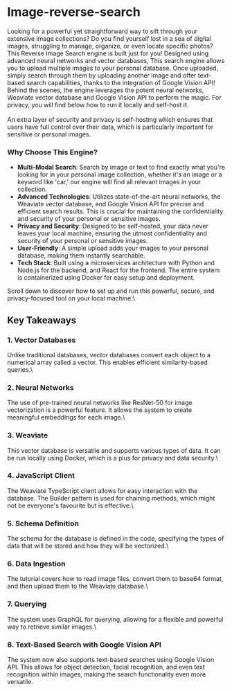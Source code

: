 # Image-reverse-search
Looking for a powerful yet straightforward way to sift through your extensive image collections? Do you find yourself lost in a sea of digital images, struggling to manage, organize, or even locate specific photos? This Reverse Image Search engine is built just for you! Designed using advanced neural networks and vector databases, This search engine allows you to upload multiple images to your personal database. Once uploaded, simply search through them by uploading another image and offer text-based search capabilities, thanks to the integration of Google Vision API! Behind the scenes, the engine leverages the potent neural networks, Weaviate vector database and Google Vision API  to perform the magic. For privacy, you will find below how to run it locally and self-host it.\
\
An extra layer of security and privacy is self-hosting which ensures that users have full control over their data, which is particularly important for sensitive or personal images.

### Why Choose This Engine?

- **Multi-Modal Search**: Search by image or text to find exactly what you're looking for in your personal image collection, whether it's an image or a keyword like 'car,' our engine will find all relevant images in your collection.
- **Advanced Technologies**: Utilizes state-of-the-art neural networks, the Weaviate vector database, and Google Vision API for precise and efficient search results. This is crucial for maintaining the confidentiality and security of your personal or sensitive images.
- **Privacy and Security**: Designed to be self-hosted, your data never leaves your local machine, ensuring the utmost confidentiality and security of your personal or sensitive images.
- **User-Friendly**: A simple upload adds your images to your personal database, making them instantly searchable.
- **Tech Stack**: Built using a microservices architecture with Python and Node.js for the backend, and React for the frontend. The entire system is containerized using Docker for easy setup and deployment.

Scroll down to discover how to set up and run this powerful, secure, and privacy-focused tool on your local machine.\
## Key Takeaways

### 1. Vector Databases
Unlike traditional databases, vector databases convert each object to a numerical array called a vector. This enables efficient similarity-based queries.\

### 2. Neural Networks
The use of pre-trained neural networks like ResNet-50 for image vectorization is a powerful feature. It allows the system to create meaningful embeddings for each image.\

### 3. Weaviate
This vector database is versatile and supports various types of data. It can be run locally using Docker, which is a plus for privacy and data security.\

### 4. JavaScript Client
The Weaviate TypeScript client allows for easy interaction with the database. The Builder pattern is used for chaining methods, which might not be everyone's favourite but is effective.\

### 5. Schema Definition
The schema for the database is defined in the code, specifying the types of data that will be stored and how they will be vectorized.\

### 6. Data Ingestion
The tutorial covers how to read image files, convert them to base64 format, and then upload them to the Weaviate database.\

### 7. Querying
The system uses GraphQL for querying, allowing for a flexible and powerful way to retrieve similar images.\

### 8. Text-Based Search with Google Vision API
The system now also supports text-based searches using Google Vision API. This allows for object detection, facial recognition, and even text recognition within images, making the search functionality even more versatile.

